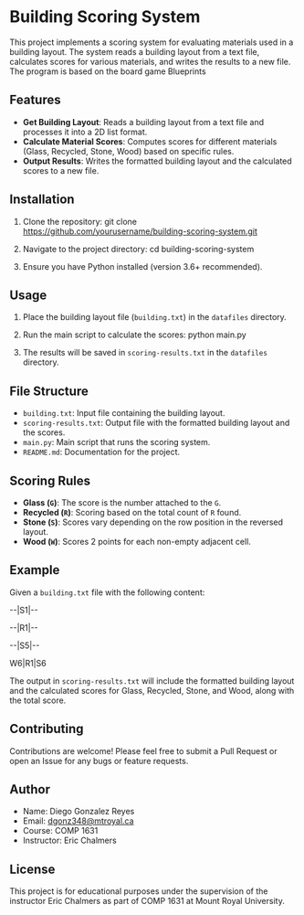 # Building Scoring System

This project implements a scoring system for evaluating materials used in a building layout. The system reads a building layout from a text file, calculates scores for various materials, and writes the results to a new file. The program is based on the board game Blueprints

## Features

- **Get Building Layout**: Reads a building layout from a text file and processes it into a 2D list format.
- **Calculate Material Scores**: Computes scores for different materials (Glass, Recycled, Stone, Wood) based on specific rules.
- **Output Results**: Writes the formatted building layout and the calculated scores to a new file.

## Installation

1. Clone the repository:
    git clone https://github.com/yourusername/building-scoring-system.git
   
2. Navigate to the project directory:
    cd building-scoring-system
    
3. Ensure you have Python installed (version 3.6+ recommended).

## Usage

1. Place the building layout file (`building.txt`) in the `datafiles` directory.

2. Run the main script to calculate the scores:
    python main.py

3. The results will be saved in `scoring-results.txt` in the `datafiles` directory.

## File Structure

- `building.txt`: Input file containing the building layout.
- `scoring-results.txt`: Output file with the formatted building layout and the scores.
- `main.py`: Main script that runs the scoring system.
- `README.md`: Documentation for the project.

## Scoring Rules

- **Glass (`G`)**: The score is the number attached to the `G`.
- **Recycled (`R`)**: Scoring based on the total count of `R` found.
- **Stone (`S`)**: Scores vary depending on the row position in the reversed layout.
- **Wood (`W`)**: Scores 2 points for each non-empty adjacent cell.

## Example

Given a `building.txt` file with the following content:

--|S1|--

--|R1|--

--|S5|--

W6|R1|S6

The output in `scoring-results.txt` will include the formatted building layout and the calculated scores for Glass, Recycled, Stone, and Wood, along with the total score.

## Contributing

Contributions are welcome! Please feel free to submit a Pull Request or open an Issue for any bugs or feature requests.

## Author

- Name: Diego Gonzalez Reyes
- Email: dgonz348@mtroyal.ca
- Course: COMP 1631
- Instructor: Eric Chalmers

## License

This project is for educational purposes under the supervision of the instructor Eric Chalmers as part of COMP 1631 at Mount Royal University.

